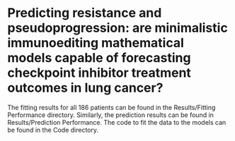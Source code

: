 # Predicting resistance and pseudoprogression: are minimalistic immunoediting mathematical models capable of forecasting checkpoint inhibitor treatment outcomes in lung cancer?

The fitting results for all 186 patients can be found in the Results/Fitting Performance directory. 
Similarly, the prediction results can be found in Results/Prediction Performance. 
The code to fit the data to the models can be found in the Code directory.